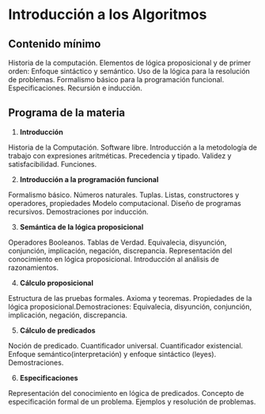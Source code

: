 # Introducción a los Algoritmos

## Contenido mínimo
Historia de la computación. Elementos de lógica proposicional y de primer orden: Enfoque sintáctico y semántico. Uso de la lógica para la resolución de problemas. Formalismo básico para la programación funcional. Especificaciones. Recursión e inducción.


## Programa de la materia

1. **Introducción**

Historia de la Computación. Software libre. Introducción a la metodología de trabajo con expresiones aritméticas. Precedencia y tipado. Validez y satisfacibilidad. Funciones.

2. **Introducción a la programación funcional**

Formalismo básico. Números naturales. Tuplas. Listas, constructores y operadores, propiedades Modelo computacional. Diseño de programas recursivos. Demostraciones por inducción.

3. **Semántica de la lógica proposicional**

Operadores Booleanos. Tablas de Verdad. Equivalecia, disyunción, conjunción, implicación, negación, discrepancia. Representación del conocimiento en lógica proposicional. Introducción al análisis de razonamientos.

4. **Cálculo proposicional**

Estructura de las pruebas formales. Axioma y teoremas. Propiedades de la lógica proposicional.Demostraciones: Equivalecia, disyunción, conjunción, implicación, negación, discrepancia.

5. **Cálculo de predicados**

Noción de predicado. Cuantificador universal. Cuantificador existencial. Enfoque semántico(interpretación) y enfoque sintáctico (leyes). Demostraciones.

6. **Especificaciones**

Representación del conocimiento en lógica de predicados. Concepto de especificación formal de un problema. Ejemplos y resolución de problemas.
